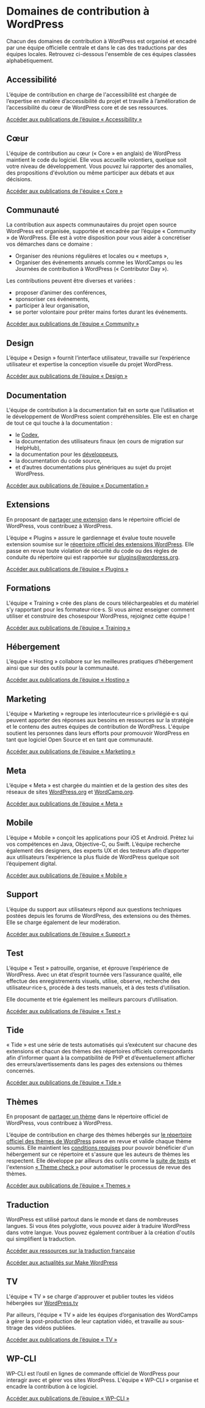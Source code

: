 # Domaines de contribution à WordPress

<!--A compléter à partir de la présentation de @audrasjb (https://2019.paris.wordcamp.org/2018/11/21/atelier-contribuer-a-wordpress/), de la page du Make (https://make.wordpress.org) ou encore de cette traduction d'une présentation partagée sur le Make #marketing (https://cldup.com/Z3_2dnA7qC.pdf) -->

Chacun des domaines de contribution à WordPress est organisé et encadré par une équipe officielle centrale et dans le cas des traductions par des équipes locales. Retrouvez ci-dessous l'ensemble de ces équipes classées alphabétiquement.

## Accessibilité

L’équipe de contribution en charge de l'accessibilité est chargée de l’expertise en matière d’accessibilité du
projet et travaille à l’amélioration de l’accessibilité du cœur de WordPress core et de ses ressources.

[Accéder aux publications de l’équipe « Accessibility »](https://make.wordpress.org/accessibility/)

## Cœur

L'équipe de contribution au cœur (« Core » en anglais) de WordPress maintient le code du logiciel. Elle vous accueille volontiers, quelque soit votre niveau de développement. Vous pouvez lui rapporter des anomalies, des propositions d'évolution ou même participer aux débats et aux décisions.

[Accéder aux publications de l'équipe « Core »](https://make.wordpress.org/core/)

## Communauté

La contribution aux aspects communautaires du projet open source WordPress est organisée, supportée et encadrée par l’équipe « Community » de WordPress. Elle est à votre disposition pour vous aider à concrétiser vos démarches dans ce domaine :

+ Organiser des réunions régulières et locales ou « meetups »,
+ Organiser des événements annuels comme les WordCamps ou les Journées de contribution à WordPress (« Contributor Day »).

Les contributions peuvent être diverses et variées :

+ proposer d’animer des conférences,
+ sponsoriser ces événements,
+ participer à leur organisation,
+ se porter volontaire pour prêter mains fortes durant les événements.

[Accéder aux publications de l’équipe « Community »](https://make.wordpress.org/community/)

## Design

L’équipe « Design » fournit l’interface utilisateur, travaille sur l’expérience utilisateur et expertise la conception visuelle du projet WordPress.

[Accéder aux publications de l’équipe « Design »](https://make.wordpress.org/design/)

## Documentation

L'équipe de contribution à la documentation fait en sorte que l’utilisation et le développement de WordPress soient compréhensibles. Elle est en charge de tout ce qui touche à la documentation :

+ le [Codex](https://codex.wordpress.org/),
+ la documentation des utilisateurs finaux (en cours de migration sur HelpHub),
+ la documentation pour les [développeurs](https://developer.wordpress.org/),
+ la documentation du code source,
+ et d’autres documentations plus génériques au sujet du projet WordPress.

[Accéder aux publications de l’équipe « Documentation »](https://make.wordpress.org/docs/)

## Extensions

En proposant de [partager une extension](https://fr.wordpress.org/plugins/developers/) dans le répertoire officiel de WordPress, vous contribuez à WordPress.

L’équipe « Plugins » assure le gardiennage et évalue toute nouvelle extension soumise sur le [répertoire officiel des extensions WordPress](https://fr.wordpress.org/plugins/). Elle passe en revue toute violation de sécurité du code ou des règles de conduite du répertoire qui est rapportée sur [plugins@wordpress.org](mailto:plugins@wordpress.org).

[Accéder aux publications de l’équipe « Plugins »](https://make.wordpress.org/plugins/)

## Formations

L'équipe « Training » crée des plans de cours téléchargeables et du matériel s’y rapportant pour les formateur·rice·s. Si vous aimez enseigner comment utiliser et construire des chosespour WordPress, rejoignez cette équipe !

[Accéder aux publications de l’équipe « Training »](https://make.wordpress.org/training/)

## Hébergement

L’équipe « Hosting » collabore sur les meilleures pratiques d’hébergement ainsi que sur des outils pour la communauté.

[Accéder aux publications de l’équipe « Hosting »](https://make.wordpress.org/hosting/)

## Marketing

L'équipe « Marketing » regroupe les interlocuteur·rice·s privilégié·e·s qui peuvent apporter des réponses aux besoins en ressources sur la stratégie et le contenu des autres équipes de contribution de WordPress.
L'équipe soutient les personnes dans leurs efforts pour promouvoir WordPress en tant que logiciel Open Source et en tant que communauté.

[Accéder aux publications de l’équipe « Marketing »](https://make.wordpress.org/marketing/)

## Meta

L’équipe « Meta » est chargée du maintien et de la gestion des sites des réseaux de sites [WordPress.org](https://wordpress.org) et [WordCamp.org](https://central.wordcamp.org/).

[Accéder aux publications de l’équipe « Meta »](https://make.wordpress.org/meta/)

## Mobile

L’équipe « Mobile » conçoit les applications pour iOS et Android. Prêtez lui vos compétences en Java, Objective-C, ou Swift. L’équipe recherche également des designers, des experts UX et des testeurs afin d’apporter aux utilisateurs l’expérience la plus fluide de WordPress quelque soit l’équipement digital.

[Accéder aux publications de l’équipe « Mobile »](https://make.wordpress.org/mobile/)

## Support

L’équipe du support aux utilisateurs répond aux questions techniques postées depuis les forums de WordPress, des extensions ou des thèmes. Elle se charge également de leur modération.

[Accéder aux publications de l’équipe « Support »](https://make.wordpress.org/support/)

## Test

L’équipe « Test » patrouille, organise, et éprouve l’expérience de WordPress. Avec un état d’esprit tournée vers l’assurance qualité, elle effectue des enregistrements visuels, utilise, observe, recherche des utilisateur·rice·s, procéde à des tests manuels, et à des tests d’utilisation.

Elle documente et trie également les meilleurs parcours d’utilisation.

[Accéder aux publications de l’équipe « Test »](https://make.wordpress.org/test/)

## Tide

« Tide » est une série de tests automatisés qui s’exécutent sur chacune des extensions et chacun des thèmes des répertoires officiels correspondants afin d’informer quant à la compatibilité de PHP et d’éventuellement afficher des erreurs/avertissements dans les pages des extensions ou thèmes concernés.

[Accéder aux publications de l’équipe « Tide »](https://make.wordpress.org/tide/)

## Thèmes

En proposant de [partager un thème](https://fr.wordpress.org/themes/getting-started/) dans le répertoire officiel de WordPress, vous contribuez à WordPress.

L’équipe de contribution en charge des thèmes hébergés sur [le répertoire officiel des thèmes de WordPress](https://fr.wordpress.org/themes/) passe en revue et valide chaque thème soumis. Elle maintient les [conditions requises](https://make.wordpress.org/themes/handbook/review/required/) pour pouvoir bénéficier d'un hébergement sur ce répertoire et s'assure que les auteurs de thèmes les respectent. Elle développe par ailleurs des outils comme la [suite de tests](https://codex.wordpress.org/Theme_Unit_Test) et l'extension [« Theme check »](https://wordpress.org/plugins/theme-check/) pour automatiser le processus de revue des thèmes.

[Accéder aux publications de l’équipe « Themes »](https://make.wordpress.org/themes/)

## Traduction

WordPress est utilisé partout dans le monde et dans de nombreuses langues. Si vous êtes polyglotte, vous pouvez aider à traduire WordPress dans votre langue. Vous pouvez également contribuer à la création d'outils qui simplifient la traduction.

[Accéder aux ressources sur la traduction française](polyglottes/traduction-francaise.md)

[Accéder aux actualités sur Make WordPress](https://make.wordpress.org/polyglots/)

## TV

L'équipe « TV » se charge d'approuver et publier toutes les vidéos hébergées sur [WordPress.tv](https://wordpress.tv)

Par ailleurs, l'équipe « TV » aide les équipes d’organisation des WordCamps à gérer la post-production de leur captation vidéo, et travaille au sous-titrage des vidéos publiées.

[Accéder aux publications de l’équipe « TV »](https://make.wordpress.org/tv/)

## WP-CLI

WP-CLI est l’outil en lignes de commande officiel de WordPress pour interagir avec et gérer vos sites WordPress. L'équipe « WP-CLI » organise et encadre la contribution à ce logiciel.

[Accéder aux publications de l’équipe « WP-CLI »](https://make.wordpress.org/cli/)
